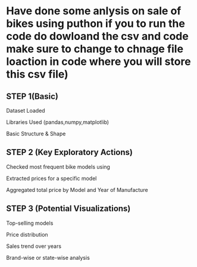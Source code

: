 #  Have done some anlysis on sale of bikes using puthon if you to run the code do dowloand the csv and code make sure to change to chnage file loaction in code where you will store this csv file) 

## STEP 1(Basic)

Dataset Loaded

Libraries Used (pandas,numpy,matplotlib)

Basic Structure & Shape


## STEP 2 (Key Exploratory Actions)

Checked most frequent bike models using

Extracted prices for a specific model

Aggregated total price by Model and Year of Manufacture


## STEP 3 (Potential Visualizations)

Top-selling models

Price distribution

Sales trend over years

Brand-wise or state-wise analysis


